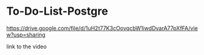 # To-Do-List-Postgre
https://drive.google.com/file/d/1uH2t77K3cOovqcbW1iwdDvarA77pXfFA/view?usp=sharing

link to the video
